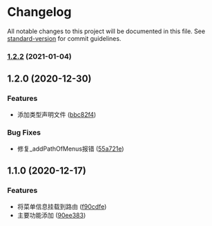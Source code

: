 # Changelog

All notable changes to this project will be documented in this file. See [standard-version](https://github.com/conventional-changelog/standard-version) for commit guidelines.

### [1.2.2](https://github.com/BWrong/auth-tool/compare/v1.2.1...v1.2.2) (2021-01-04)

## 1.2.0 (2020-12-30)


### Features

* 添加类型声明文件 ([bbc82f4](https://github.com/BWrong/auth-tool/commit/bbc82f43fbd9407e2837fda4822b82795c3b655e))


### Bug Fixes

* 修复_addPathOfMenus报错 ([55a721e](https://github.com/BWrong/auth-tool/commit/55a721e8aa1467763f709829410532d883a71425))

## 1.1.0 (2020-12-17)


### Features

* 将菜单信息挂载到路由 ([f90cdfe](https://github.com/BWrong/auth-tool/commit/f90cdfe287611b72fb6d7cd964c968e88e37e631))
* 主要功能添加 ([90ee383](https://github.com/BWrong/auth-tool/commit/90ee3834789f05ccc7257cfbcf1f9bc769f01ec0))
